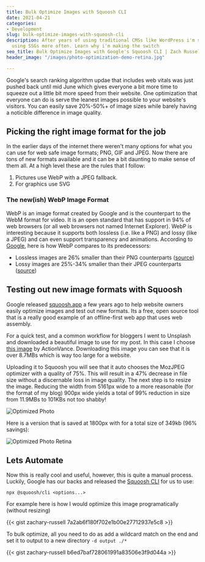 ```yaml
---
title: Bulk Optimize Images with Squoosh CLI
date: 2021-04-21
categories:
- Development
slug: bulk-optimize-images-with-squoosh-cli
description: After years of using traditional CMSs like WordPress i'm switching to
  using SSGs more often. Learn why i'm making the switch
seo_title: Bulk Optimize Images with Google's Squoosh CLI | Zach Russell
header_image: "/images/photo-optimization-demo-retina.jpg"

---
```

Google's search ranking algorithm updae that includes web vitals was just pushed back until mid June which gives everyone a bit more time to squeeze out a little bit more speed from their website. One optimization that everyone can do is serve the leanest images possible to your website's visitors. You can easily save 20%-50%+ of image sizes while barely having a noticible difference in image quality.

## Picking the right image format for the job

In the earlier days of the internet there weren't many options for what you can use for web safe image formats; PNG, GIF and JPEG. Now there are tons of new formats available and it can be a bit daunting to make sense of them all. At a high level these are the rules that I follow:

1. Pictures use WebP with a JPEG fallback.
2. For graphics use SVG

### The new(ish) WebP Image Format

WebP is an image format created by Google and is the counterpart to the WebM format for video. It is an open standard that has support in 94% of web browsers (or all web browsers not named Internet Explorer). WebP is interesting because it supports both lossless (i.e. like a PNG) and lossy (like a JPEG) and can even support transparency and animations. According to [Google](https://developers.google.com/speed/webp), here is how WebP compares to its predecessors:

- Lossless images are 26% smaller than their PNG counterparts ([source](https://developers.google.com/speed/webp/docs/webp_lossless_alpha_study#results))
- Lossy images are 25%-34% smaller than their JPEG counterparts ([source](https://developers.google.com/speed/webp/docs/webp_study))

## Testing out new image formats with Squoosh

Google released [squoosh.app](https://squoosh.app/) a few years ago to help website owners easily optimize images and test out new formats. Its a free, open source tool that is a really good example of an offline-first web app that uses web assembly.

For a quick test, and a common workflow for bloggers I went to Unsplash and downloaded a beautiful image to use for my post. In this case I choose [this image](https://unsplash.com/photos/guy5aS3GvgA) by ActionVance. Downloading this image you can see that it is over 8.7MBs which is way too large for a website. 

Uploading it to Squoosh you will see that it auto chooses the MozJPEG optimizer with a quality of 75%. This will result in a 47% decrease in file size without a discernable loss in image quality. The next step is to resize the image. Reducing the width from 5161px wide to a more reasonable (for the format of my blog) 900px wide yields a total of 99% reduction in size from 11.9MBs to 101KBs not too shabby!

![Optimized Photo](/images/photo-optimization-demo.jpg)

Here is a version that is saved at 1800px with for a total size of 349kb (96% savings):

![Optimized Photo Retina](/images/photo-optimization-demo-retina.jpg)


## Lets Automate

Now this is really cool and useful, however, this is quite a manual process. Luckily, Google has our backs and released the [Squoosh CLI](https://www.npmjs.com/package/@squoosh/cli) for us to use:

`npx @squoosh/cli <options...>`

For example here is how I would optimize this image programatically (without resizing)


{{< gist zachary-russell 7a2ab6f180f702e1b00e27712937e5c8 >}}


To bulk optimize, all you need to do as add a wildcard match on the end and set it to output to a new directory `-d output ./*`


{{< gist zachary-russell b6ed7baf728061991a83506e3f9d044a >}}

